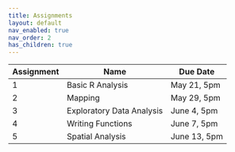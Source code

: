 ```yaml
---
title: Assignments
layout: default
nav_enabled: true
nav_order: 2
has_children: true
---
```


| Assignment | Name | Due Date     |
|------------|------|--------------|
| 1          | Basic R Analysis     | May 21, 5pm  |
| 2          | Mapping     | May 29, 5pm  |
| 3          | Exploratory Data Analysis     | June 4, 5pm  |
| 4          | Writing Functions     | June 7, 5pm  |
| 5          | Spatial Analysis     | June 13, 5pm |
